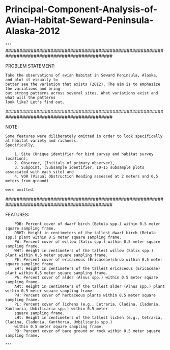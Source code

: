 # Principal-Component-Analysis-of-Avian-Habitat-Seward-Peninsula-Alaska-2012

"""
##############################################################################################

PROBLEM STATEMENT:

    Take the observations of avian habitat in Seward Peninsula, Alaska, and plot it visually to 
    better see the variation that exists (2012). The aim is to emphasize the variations and bring 
    out strong patterns across several sites. What variations exist and what will the patterns 
    look like? Let's find out.
    
##############################################################################################

NOTE:

    Some features were diliberately omitted in order to look specifically at habitat variety and richness.
    Specifically, 
    
        1. Site (Unique identifier for bird survey and habitat survey location),
        2. Observer, (Initials of primary observer),
        3. Subpoint, (Subsample identifier, 10-15 subsample plots associated with each site) and
        4. VOR (Visual Obstruction Reading assessed at 2 meters and 0.5 meters from ground)
    
    were omitted.

##############################################################################################

FEATURES: 

        PDB: Percent cover of dwarf birch (Betula spp.) within 0.5 meter square sampling frame.
        DBHT: Height in centimeters of the tallest dwarf birch (Betula spp.) plant within 0.5 meter square sampling frame.
        PW: Percent cover of willow (Salix spp.) within 0.5 meter square sampling frame.
        WHT: Height in centimeters of the tallest willow (Salix spp.) plant within 0.5 meter square sampling frame.
        PE: Percent cover of ericaceous (Ericaceae)shrub within 0.5 meter square sampling frame.
        EHT: Height in centimeters of the tallest ericaceous (Ericaceae) plant within 0.5 meter square sampling frame.
        PA: Percent cover of alder (Alnus spp.) within 0.5 meter square sampling frame.
        AHt: Height in centimeters of the tallest alder (Alnus spp.) plant within 0.5 meter square sampling frame.
        PH: Percent cover of herbaceous plants within 0.5 meter square sampling frame.
        PL: Percent cover of lichens (e.g., Cetraria, Cladina, Cladonia, Xanthoria, Umbilicaria spp.) within 0.5 meter 
        square sampling frame.
        LHt: Height in centimeters of the tallest lichen (e.g., Cetraria, Cladina, Cladonia, Xanthoria, Umbilicaria spp.) 
        within 0.5 meter square sampling frame.
        PB: Percent cover of bare ground or rock within 0.5 meter square sampling frame.
"""
